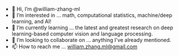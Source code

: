 - 👋 Hi, I’m @william-zhang-ml
- 👀 I’m interested in ... math, computational statistics, machine/deep learning, and AI!
- 🌱 I’m currently learning ... the latest and greatest research on deep learning-based computer vision and language processing.
- 💞️ I’m looking to collaborate on ... anything I've already mentioned.
- 📫 How to reach me ... william.zhang.ml@gmail.com

<!---
william-zhang-ml/william-zhang-ml is a ✨ special ✨ repository because its `README.md` (this file) appears on your GitHub profile.
You can click the Preview link to take a look at your changes.
--->
